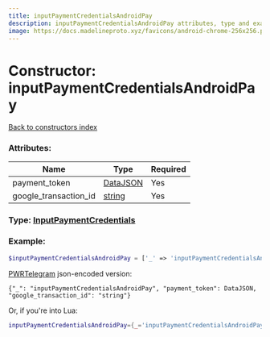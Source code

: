 ```yaml
---
title: inputPaymentCredentialsAndroidPay
description: inputPaymentCredentialsAndroidPay attributes, type and example
image: https://docs.madelineproto.xyz/favicons/android-chrome-256x256.png
---
```

# Constructor: inputPaymentCredentialsAndroidPay  
[Back to constructors index](index.md)



### Attributes:

| Name     |    Type       | Required |
|----------|---------------|----------|
|payment\_token|[DataJSON](../types/DataJSON.md) | Yes|
|google\_transaction\_id|[string](../types/string.md) | Yes|



### Type: [InputPaymentCredentials](../types/InputPaymentCredentials.md)


### Example:

```php
$inputPaymentCredentialsAndroidPay = ['_' => 'inputPaymentCredentialsAndroidPay', 'payment_token' => DataJSON, 'google_transaction_id' => 'string'];
```  

[PWRTelegram](https://pwrtelegram.xyz) json-encoded version:

```
{"_": "inputPaymentCredentialsAndroidPay", "payment_token": DataJSON, "google_transaction_id": "string"}
```


Or, if you're into Lua:

```lua
inputPaymentCredentialsAndroidPay={_='inputPaymentCredentialsAndroidPay', payment_token=DataJSON, google_transaction_id='string'}

```



